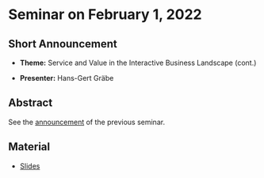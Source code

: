 # Seminar on February 1, 2022

## Short Announcement

* __Theme:__ Service and Value in the Interactive Business Landscape (cont.)

* __Presenter:__ Hans-Gert Gräbe

## Abstract

See the [announcement](../2022-01-25/README.md) of the previous seminar.

## Material

* [Slides](../2022-01-25/Slides.pdf)